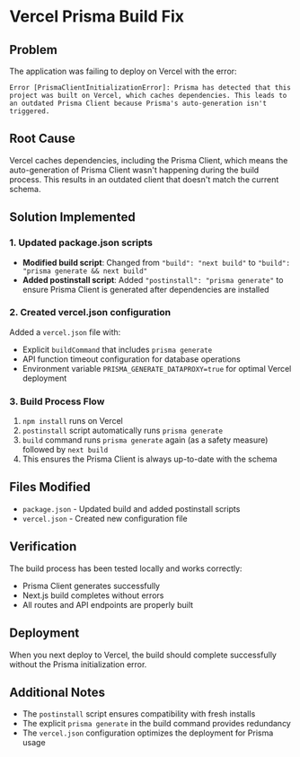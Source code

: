 # Vercel Prisma Build Fix

## Problem

The application was failing to deploy on Vercel with the error:

```
Error [PrismaClientInitializationError]: Prisma has detected that this project was built on Vercel, which caches dependencies. This leads to an outdated Prisma Client because Prisma's auto-generation isn't triggered.
```

## Root Cause

Vercel caches dependencies, including the Prisma Client, which means the auto-generation of Prisma Client wasn't happening during the build process. This results in an outdated client that doesn't match the current schema.

## Solution Implemented

### 1. Updated package.json scripts

- **Modified build script**: Changed from `"build": "next build"` to `"build": "prisma generate && next build"`
- **Added postinstall script**: Added `"postinstall": "prisma generate"` to ensure Prisma Client is generated after dependencies are installed

### 2. Created vercel.json configuration

Added a `vercel.json` file with:

- Explicit `buildCommand` that includes `prisma generate`
- API function timeout configuration for database operations
- Environment variable `PRISMA_GENERATE_DATAPROXY=true` for optimal Vercel deployment

### 3. Build Process Flow

1. `npm install` runs on Vercel
2. `postinstall` script automatically runs `prisma generate`
3. `build` command runs `prisma generate` again (as a safety measure) followed by `next build`
4. This ensures the Prisma Client is always up-to-date with the schema

## Files Modified

- `package.json` - Updated build and added postinstall scripts
- `vercel.json` - Created new configuration file

## Verification

The build process has been tested locally and works correctly:

- Prisma Client generates successfully
- Next.js build completes without errors
- All routes and API endpoints are properly built

## Deployment

When you next deploy to Vercel, the build should complete successfully without the Prisma initialization error.

## Additional Notes

- The `postinstall` script ensures compatibility with fresh installs
- The explicit `prisma generate` in the build command provides redundancy
- The `vercel.json` configuration optimizes the deployment for Prisma usage
